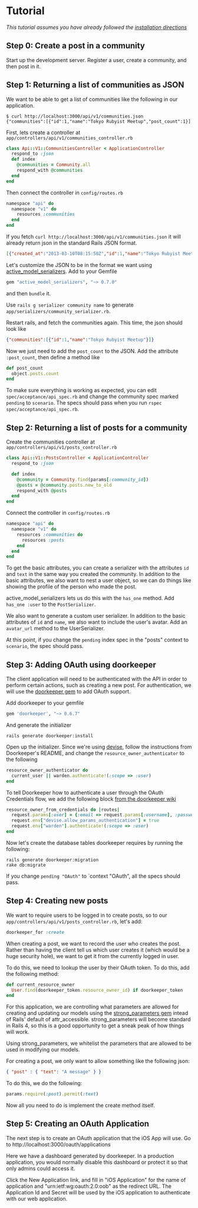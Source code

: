 # Tutorial

*This tutorial assumes you have already followed the [installation directions](README.md)*

## Step 0: Create a post in a community

Start up the development server. Register a user, create a community, and then post in it.

## Step 1: Returning a list of communities as JSON

We want to be able to get a list of communities like the following in our application.

```
$ curl http://localhost:3000/api/v1/communities.json
{"communities":[{"id":1,"name":"Tokyo Rubyist Meetup","post_count":1}]
```

First, lets create a controller at `app/controllers/api/v1/communities_controller.rb`

```ruby
class Api::V1::CommunitiesController < ApplicationController
  respond_to :json
  def index
    @communities = Community.all
    respond_with @communities
  end
end
```

Then connect the controller in `config/routes.rb`

``` ruby
namespace "api" do
  namespace "v1" do
    resources :communities
  end
end
```

If you fetch `curl http://localhost:3000/api/v1/communities.json` it will already return json in the standard Rails JSON format.

```json
[{"created_at":"2013-03-10T08:15:50Z","id":1,"name":"Tokyo Rubyist Meetup","owner_id":1,"updated_at":"2013-03-10T08:15:50Z"}]
```

Let's customize the JSON to be in the format we want using [active_model_serializers](https://github.com/rails-api/active_model_serializers). Add to your Gemfile

``` ruby
gem "active_model_serializers", "~> 0.7.0"
```

and then `bundle` it.

Use `rails g serializer community name` to generate `app/serializers/community_serializer.rb`.

Restart rails, and fetch the communities again. This time, the json should look like

``` json
{"communities":[{"id":1,"name":"Tokyo Rubyist Meetup"}]}
```

Now we just need to add the `post_count` to the JSON. Add the attribute `:post_count`, then define a method like

``` ruby
def post_count
  object.posts.count
end
```

To make sure everything is working as expected, you can edit `spec/acceptance/api_spec.rb` and change the community spec marked `pending` to `scenario`. The specs should pass when you run `rspec spec/acceptance/api_spec.rb`.

## Step 2: Returning a list of posts for a community

Create the communities controller at `app/controllers/api/v1/posts_controller.rb`

``` ruby
class Api::V1::PostsController < ApplicationController
  respond_to :json

  def index
    @community = Community.find(params[:community_id])
    @posts = @community.posts.new_to_old
    respond_with @posts
  end
end
```

Connect the controller in `config/routes.rb`

``` ruby
namespace "api" do
  namespace "v1" do
    resources :communities do
      resources :posts
    end
  end
end
```

To get the basic attributes, you can create a serializer with the attributes `id` and `text` in the same way you created the community. In addition to the basic attributes, we also want to nest a user object, so we can do things like showing the profile of the person who made the post.

active_model_serializers lets us do this with the `has_one` method. Add `has_one :user` to the `PostSerializer`.

We also want to generate a custom user serializer. In addition to the basic attributes of `id` and `name`, we also want to include the user's avatar. Add an `avatar_url` method to the UserSerializer.

At this point, if you change the `pending` index spec in the "posts" context to `scenario`, the spec should pass.

## Step 3: Adding OAuth using doorkeeper

The client application will need to be authenticated with the API in order to perform certain actions, such as creating a new post. For authentication, we will use the [doorkeeper gem](https://github.com/applicake/doorkeeper) to add OAuth support.

Add doorkeeper to your gemfile

``` ruby
gem 'doorkeeper', "~> 0.6.7"
```

And generate the initializer

```
rails generate doorkeeper:install
```

Open up the initializer. Since we're using [devise](https://github.com/plataformatec/devise), follow the instructions from Doorkeeper's README, and change the `resource_owner_authenticator` to the following

``` ruby
resource_owner_authenticator do
  current_user || warden.authenticate!(:scope => :user)
end
```

To tell Doorkeeper how to authenticate a user through the OAuth Credentials flow, we add the following block [from the doorkeeper wiki](https://github.com/applicake/doorkeeper/wiki/Using-Resource-Owner-Password-Credentials-flow)

``` ruby
resource_owner_from_credentials do |routes|
  request.params[:user] = {:email => request.params[:username], :password => request.params[:password]}
  request.env["devise.allow_params_authentication"] = true
  request.env["warden"].authenticate!(:scope => :user)
end
```

Now let's create the database tables doorkeeper requires by running the following:

```
rails generate doorkeeper:migration
rake db:migrate
```

If you change `pending "OAuth"` to `context "OAuth", all the specs should pass.

## Step 4: Creating new posts

We want to require users to be logged in to create posts, so to our `app/controllers/api/v1/posts_controller.rb`, let's add:

``` ruby
doorkeeper_for :create
```

When creating a post, we want to record the user who creates the post. Rather than having the client tell us which user creates it (which would be a huge security hole), we want to get it from the currently logged in user.

To do this, we need to lookup the user by their OAuth token. To do this, add the following method:

``` ruby
def current_resource_owner
  User.find(doorkeeper_token.resource_owner_id) if doorkeeper_token
end
```

For this application, we are controlling what parameters are allowed for creating and updating our models using the [strong_parameters gem](https://github.com/rails/strong_parameters) intead of Rails' default of attr_accessible. strong_parameters will become standard in Rails 4, so this is a good opportunity to get a sneak peak of how things will work.

Using strong_parameters, we whitelist the parameters that are allowed to be used in modifying our models.

For creating a post, we only want to allow something like the following json:

``` json
{ "post" : { "text": "A message" } }
```

To do this, we do the following:

``` ruby
params.require(:post).permit(:text)
```

Now all you need to do is implement the create method itself.

## Step 5: Creating an OAuth Application

The next step is to create an OAuth application that the iOS App will use. Go to http://localhost:3000/oauth/applications

Here we have a dashboard generated by doorkeeper. In a production application, you would normally disable this dashboard or protect it so that only admins could access it.

Click the New Application link, and fill in "iOS Application" for the name of application and "urn:ietf:wg:oauth:2.0:oob" as the redirect URL. The Application Id and Secret will be used by the iOS application to authenticate with our web application.
